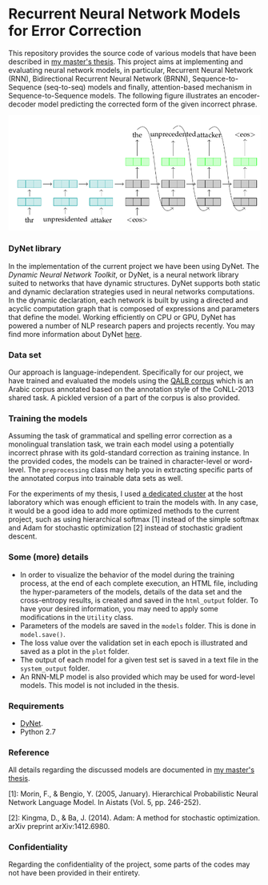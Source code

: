 
# Recurrent Neural Network Models for Error Correction

This repository provides the source code of various models that have been described in [my master's thesis](http://sinaahmadi.github.io/files/[SinaAhmadi]Masters_thesis.pdf). This project aims at implementing and evaluating neural network models, in particular, Recurrent Neural Network (RNN), Bidirectional Recurrent Neural Network (BRNN), Sequence-to-Sequence (seq-to-seq) models and finally, attention-based mechanism in Sequence-to-Sequence models. The following figure illustrates an encoder-decoder model predicting the corrected form of the given incorrect phrase. 

![An encoder-decoder model for error correction](imgs/encoder_decoder.png "Recurrent Neural Network" )

### DyNet library

In the implementation of the current project we have been using DyNet. The *Dynamic Neural Network Toolkit*, or DyNet, is a neural network library suited to networks that have dynamic structures.  DyNet supports both static and dynamic declaration strategies used in neural networks computations.  In the dynamic declaration, each network is built by using a directed and acyclic computation graph that is composed of expressions and parameters that define the model. Working efficiently on CPU or GPU, DyNet has powered a number of NLP research papers and projects recently. You may find more information about DyNet [here](http://dynet.readthedocs.io/en/latest/index.html#). 

### Data set

Our approach is language-independent. Specifically for our project, we have trained and evaluated the models using the [QALB corpus](http://nlp.qatar.cmu.edu/qalb/) which is an Arabic corpus annotated based on the annotation style of the CoNLL-2013 shared task. A pickled version of a part of the corpus is also provided. 

### Training the models

Assuming the task of grammatical and spelling error correction as a monolingual translation task, we train each model using a potentially incorrect phrase with its gold-standard correction as training instance. In the provided codes, the models can be trained in character-level or word-level. The `preprocessing` class may help you in extracting specific parts of the annotated corpus into trainable data sets as well. 

For the experiments of my thesis, I used [a dedicated cluster](http://lipn.univ-paris13.fr/rcln/wiki/index.php/Cluster_TAL) at the host laboratory which was enough efficient to train the models with. In any case, it would be a good idea to add more optimized methods to the current project, such as using hierarchical softmax [1] instead of the simple softmax and Adam for stochastic optimization [2] instead of stochastic gradient descent.

### Some (more) details
  * In order to visualize the behavior of the model during the training process, at the end of each complete execution, an HTML file, including the hyper-parameters of the models, details of the data set and the cross-entropy results, is created and saved in the `html_output` folder. To have your desired information, you may need to apply some modifications in the `Utility` class.
  * Parameters of the models are saved in the `models` folder. This is done in `model.save()`.
  * The loss value over the validation set in each epoch is illustrated and saved as a plot in the `plot` folder.
  * The output of each model for a given test set is saved in a text file in the `system_output` folder. 
  * An RNN-MLP model is also provided which may be used for word-level models. This model is not included in the thesis. 

### Requirements
  * [DyNet](http://dynet.readthedocs.io/en/latest/).
  * Python 2.7


### Reference
All details regarding the discussed models are documented in [my master's thesis](http://sinaahmadi.github.io/files/[SinaAhmadi]Masters_thesis.pdf).

[1]: Morin, F., & Bengio, Y. (2005, January). Hierarchical Probabilistic Neural Network Language Model. In Aistats (Vol. 5, pp. 246-252).

[2]: Kingma, D., & Ba, J. (2014). Adam: A method for stochastic optimization. arXiv preprint arXiv:1412.6980.




### Confidentiality 
Regarding the confidentiality of the project, some parts of the codes may not have been provided in their entirety. 

